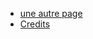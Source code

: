 <ul>
	<li><a href="?page=page2">une autre page</a></li>
	<li><a href="#Credits">Credits</a></li>
</ul>